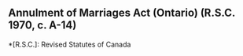 ## Annulment of Marriages Act (Ontario) (R.S.C. 1970, c. A-14)
  *[R.S.C.]: Revised Statutes of Canada

